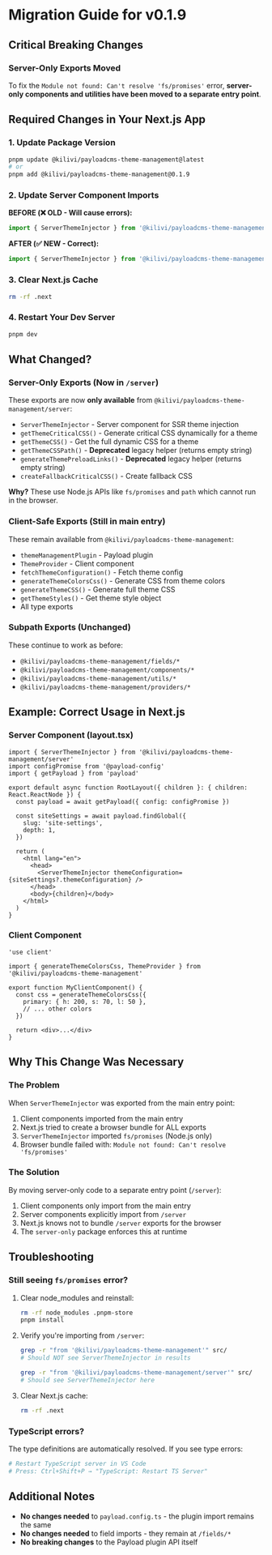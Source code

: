 # Migration Guide for v0.1.9

## Critical Breaking Changes

### Server-Only Exports Moved

To fix the `Module not found: Can't resolve 'fs/promises'` error, **server-only components and utilities have been moved to a separate entry point**.

## Required Changes in Your Next.js App

### 1. Update Package Version

```bash
pnpm update @kilivi/payloadcms-theme-management@latest
# or
pnpm add @kilivi/payloadcms-theme-management@0.1.9
```

### 2. Update Server Component Imports

**BEFORE (❌ OLD - Will cause errors):**

```typescript
import { ServerThemeInjector } from '@kilivi/payloadcms-theme-management'
```

**AFTER (✅ NEW - Correct):**

```typescript
import { ServerThemeInjector } from '@kilivi/payloadcms-theme-management/server'
```

### 3. Clear Next.js Cache

```bash
rm -rf .next
```

### 4. Restart Your Dev Server

```bash
pnpm dev
```

## What Changed?

### Server-Only Exports (Now in `/server`)

These exports are now **only available** from `@kilivi/payloadcms-theme-management/server`:

- `ServerThemeInjector` - Server component for SSR theme injection
- `getThemeCriticalCSS()` - Generate critical CSS dynamically for a theme
- `getThemeCSS()` - Get the full dynamic CSS for a theme
- `getThemeCSSPath()` - **Deprecated** legacy helper (returns empty string)
- `generateThemePreloadLinks()` - **Deprecated** legacy helper (returns empty string)
- `createFallbackCriticalCSS()` - Create fallback CSS

**Why?** These use Node.js APIs like `fs/promises` and `path` which cannot run in the browser.

### Client-Safe Exports (Still in main entry)

These remain available from `@kilivi/payloadcms-theme-management`:

- `themeManagementPlugin` - Payload plugin
- `ThemeProvider` - Client component
- `fetchThemeConfiguration()` - Fetch theme config
- `generateThemeColorsCss()` - Generate CSS from theme colors
- `generateThemeCSS()` - Generate full theme CSS
- `getThemeStyles()` - Get theme style object
- All type exports

### Subpath Exports (Unchanged)

These continue to work as before:

- `@kilivi/payloadcms-theme-management/fields/*`
- `@kilivi/payloadcms-theme-management/components/*`
- `@kilivi/payloadcms-theme-management/utils/*`
- `@kilivi/payloadcms-theme-management/providers/*`

## Example: Correct Usage in Next.js

### Server Component (layout.tsx)

```tsx
import { ServerThemeInjector } from '@kilivi/payloadcms-theme-management/server'
import configPromise from '@payload-config'
import { getPayload } from 'payload'

export default async function RootLayout({ children }: { children: React.ReactNode }) {
  const payload = await getPayload({ config: configPromise })

  const siteSettings = await payload.findGlobal({
    slug: 'site-settings',
    depth: 1,
  })

  return (
    <html lang="en">
      <head>
        <ServerThemeInjector themeConfiguration={siteSettings?.themeConfiguration} />
      </head>
      <body>{children}</body>
    </html>
  )
}
```

### Client Component

```tsx
'use client'

import { generateThemeColorsCss, ThemeProvider } from '@kilivi/payloadcms-theme-management'

export function MyClientComponent() {
  const css = generateThemeColorsCss({
    primary: { h: 200, s: 70, l: 50 },
    // ... other colors
  })

  return <div>...</div>
}
```

## Why This Change Was Necessary

### The Problem

When `ServerThemeInjector` was exported from the main entry point:

1. Client components imported from the main entry
2. Next.js tried to create a browser bundle for ALL exports
3. `ServerThemeInjector` imported `fs/promises` (Node.js only)
4. Browser bundle failed with: `Module not found: Can't resolve 'fs/promises'`

### The Solution

By moving server-only code to a separate entry point (`/server`):

1. Client components only import from the main entry
2. Server components explicitly import from `/server`
3. Next.js knows not to bundle `/server` exports for the browser
4. The `server-only` package enforces this at runtime

## Troubleshooting

### Still seeing `fs/promises` error?

1. Clear node_modules and reinstall:

   ```bash
   rm -rf node_modules .pnpm-store
   pnpm install
   ```

2. Verify you're importing from `/server`:

   ```bash
   grep -r "from '@kilivi/payloadcms-theme-management'" src/
   # Should NOT see ServerThemeInjector in results

   grep -r "from '@kilivi/payloadcms-theme-management/server'" src/
   # Should see ServerThemeInjector here
   ```

3. Clear Next.js cache:
   ```bash
   rm -rf .next
   ```

### TypeScript errors?

The type definitions are automatically resolved. If you see type errors:

```bash
# Restart TypeScript server in VS Code
# Press: Ctrl+Shift+P → "TypeScript: Restart TS Server"
```

## Additional Notes

- **No changes needed** to `payload.config.ts` - the plugin import remains the same
- **No changes needed** to field imports - they remain at `/fields/*`
- **No breaking changes** to the Payload plugin API itself
